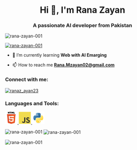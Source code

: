 <h1 align="center">Hi 👋, I'm Rana Zayan</h1>
<h3 align="center">A passionate AI developer from Pakistan</h3>

<p align="left"> <img src="https://komarev.com/ghpvc/?username=rana-zayan-001&label=Profile%20views&color=0e75b6&style=flat" alt="rana-zayan-001" /> </p>

<p align="left"> <a href="https://github.com/ryo-ma/github-profile-trophy"><img src="https://github-profile-trophy.vercel.app/?username=rana-zayan-001" alt="rana-zayan-001" /></a> </p>

- 🌱 I’m currently learning **Web with AI Emarging**

- 📫 How to reach me **Rana.Mzayan02@gmail.com**

<h3 align="left">Connect with me:</h3>
<p align="left">
<a href="https://instagram.com/ranaz_ayan23" target="blank"><img align="center" src="https://raw.githubusercontent.com/rahuldkjain/github-profile-readme-generator/master/src/images/icons/Social/instagram.svg" alt="ranaz_ayan23" height="30" width="40" /></a>
</p>

<h3 align="left">Languages and Tools:</h3>
<p align="left"> <a href="https://www.w3.org/html/" target="_blank" rel="noreferrer"> <img src="https://raw.githubusercontent.com/devicons/devicon/master/icons/html5/html5-original-wordmark.svg" alt="html5" width="40" height="40"/> </a> <a href="https://developer.mozilla.org/en-US/docs/Web/JavaScript" target="_blank" rel="noreferrer"> <img src="https://raw.githubusercontent.com/devicons/devicon/master/icons/javascript/javascript-original.svg" alt="javascript" width="40" height="40"/> </a> <a href="https://www.python.org" target="_blank" rel="noreferrer"> <img src="https://raw.githubusercontent.com/devicons/devicon/master/icons/python/python-original.svg" alt="python" width="40" height="40"/> </a> </p>

<p><img align="left" src="https://github-readme-stats.vercel.app/api/top-langs?username=rana-zayan-001&show_icons=true&locale=en&layout=compact" alt="rana-zayan-001" /></p>

<p>&nbsp;<img align="center" src="https://github-readme-stats.vercel.app/api?username=rana-zayan-001&show_icons=true&locale=en" alt="rana-zayan-001" /></p>

<p><img align="center" src="https://github-readme-streak-stats.herokuapp.com/?user=rana-zayan-001&" alt="rana-zayan-001" /></p>
